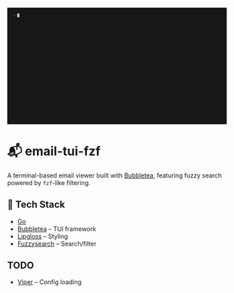 ![](GoMail.gif)

# 📬 email-tui-fzf

A terminal-based email viewer built with [Bubbletea](https://github.com/charmbracelet/bubbletea), featuring fuzzy search powered by `fzf`-like filtering.

## 🔧 Tech Stack

- [Go](https://golang.org/)
- [Bubbletea](https://github.com/charmbracelet/bubbletea) – TUI framework
- [Lipgloss](https://github.com/charmbracelet/lipgloss) – Styling
- [Fuzzysearch](https://github.com/lithammer/fuzzysearch) – Search/filter
## TODO
- [Viper](https://github.com/spf13/viper) – Config loading

